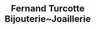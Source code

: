 ---
title: "Fernand Turcotte Bijouterie~Joaillerie"
url: /sherbrooke/fernand-turcotte-bijouterie-joaillerie/
shop: jewelry
---